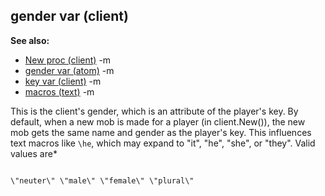 ## gender var (client)
**See also:**
*   [New proc (client)](/ref/client/proc/New.md) -m
*   [gender var (atom)](/ref/atom/var/gender.md) -m
*   [key var (client)](/ref/client/var/key.md) -m
*   [macros (text)](/ref/DM/text/macros.md) -m

This is the client\'s gender, which is an attribute of the
player\'s key. By default, when a new mob is made for a player (in
client.New()), the new mob gets the same name and gender as the
player\'s key. This influences text macros like `\he`, which may expand
to \"it\", \"he\", \"she\", or \"they\". Valid values are* 
```

\"neuter\" \"male\" \"female\" \"plural\" 
```
